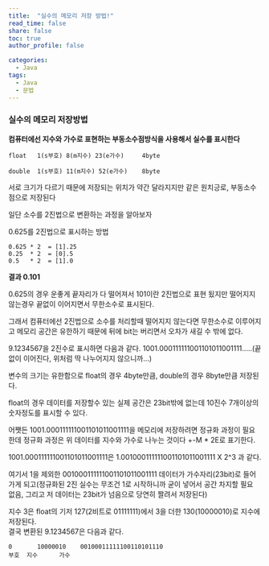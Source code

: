 ```yaml
---
title:  "실수의 메모리 저장 방법!"
read_time: false
share: false
toc: true
author_profile: false

categories:
  - Java
tags:
  - Java
  - 문법
---
```


### 실수의 메모리 저장방법

**컴퓨터에선 지수와 가수로 표현하는 부동소수점방식을 사용해서 실수를 표시한다**

```	
float	1(s부호) 8(m지수) 23(e가수)     4byte

double	1(s부호) 11(m지수) 52(e가수)    8byte  
```
서로 크기가 다르기 때문에 저장되는 위치가 약간 달라지지만 같은 원치긍로, 부동소수점으로 저장된다  

일단 소수를 2진법으로 변환하는 과정을 알아보자

0.625를 2진법으로 표시하는 방법  
```
0.625 * 2  = [1].25
0.25  * 2  = [0].5
0.5   * 2  = [1].0
```
**결과 0.101**   

0.625의 경우 운좋게 끝자리가 다 떨어져서 101이란 2진법으로 표현 됬지만 떨어지지 않는경우 끝없이 이어지면서 무한소수로 표시된다.   

그래서 컴퓨터에선 2진법으로 소수를 처리할때 떨어지지 않는다면 무한소수로 이루어지고 메모리 공간은 유한하기 때문에 뒤에 bit는 버리면서
오차가 새길 수 밖에 없다.  


9.1234567을 2진수로 표시하면 다음과 같다.
1001.000111111001101011001111.....(끝없이 이어진다, 위처럼 딱 나누어지지 않으니까...)  

변수의 크기는 유한함으로 float의 경우 4byte만큼, double의 경우 8byte만큼 저장된다.  

float의 경우 데이터를 저장할수 있는 실제 공간은 23bit밖에 없는데 10진수 7개이상의 숫자정도를 표시할 수 있다.  

어쨋든 1001.000111111001101011001111을 메모리에 저장하려면 정규화 과정이 필요한데 정규화 과정은 위 데이터를 지수와 가수로 나누는 것이다
+-M * 2E로 표기한다.  

1001.000111111001101011001111은 1.001000111111001101011001111 X 2^3 과 같다.  

여기서 1을 제외한 001000111111001101011001111 데이터가 가수자리(23bit)로 들어가게 되고(정규화된 2진 실수는 무조건 1로 시작하니까 굳이 넣어서 공간 차지할 필요 없음, 그리고 저 데이터는 23bit가 넘음으로 당연히 짤려서 저장된다)

지수 3은 float의 기저 127(2비트로 01111111)에서 3을 더한 130(10000010)로 지수에 저장된다.  
결국 변환된 9.1234567은 다음과 같다.  
```
0       10000010 	00100011111100110101110  
부호	지수 		가수
```